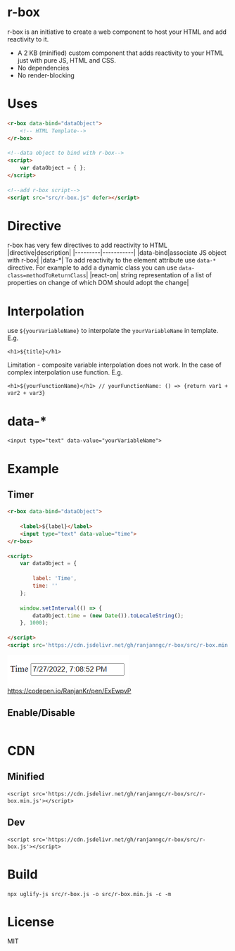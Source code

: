 # r-box

r-box is an initiative to create a web component to host your HTML and add reactivity to it.

* A 2 KB (minified) custom component that adds reactivity to your HTML just with pure JS, HTML and CSS.
* No dependencies
* No render-blocking 

# Uses
```HTML
<r-box data-bind="dataObject">
    <!-- HTML Template-->
</r-box>

<!--data object to bind with r-box-->
<script>
    var dataObject = { };
</script>

<!--add r-box script-->
<script src="src/r-box.js" defer></script>
```

# Directive
r-box has very few directives to add reactivity to HTML
|directive|description|
|---------|-----------|
|data-bind|associate JS object with r-box|
|data-*| To add reactivity to the element attribute use `data-*` directive. For example to add a dynamic class you can use `data-class=methodToReturnClass`| 
|react-on| string representation of a list of properties on change of which DOM should adopt the change|

# Interpolation
use `${yourVariableName}` to interpolate the `yourVariableName` in template. E.g.
```
<h1>${title}</h1>
```
Limitation - composite variable interpolation does not work. In the case of complex interpolation use function. E.g.
```
<h1>${yourFunctionName}</h1> // yourFunctionName: () => {return var1 + var2 + var3}
```

# data-*
```
<input type="text" data-value="yourVariableName">
```

# Example

## Timer
```HTML
<r-box data-bind="dataObject">

    <label>${label}</label>
    <input type="text" data-value="time">
</r-box>

<script>
    var dataObject = {

        label: 'Time',
        time: ''
    };

    window.setInterval(() => {
        dataObject.time = (new Date()).toLocaleString();
    }, 1000);
    
</script>
<script src='https://cdn.jsdelivr.net/gh/ranjanngc/r-box/src/r-box.min.js'></script>
```
![sample](./docs/assets/sample01.gif)
https://codepen.io/RanjanKr/pen/ExEwpvP


## Enable/Disable
```HTML

```

# CDN
## Minified
```
<script src='https://cdn.jsdelivr.net/gh/ranjanngc/r-box/src/r-box.min.js'></script>
```
## Dev
```
<script src='https://cdn.jsdelivr.net/gh/ranjanngc/r-box/src/r-box.js'></script>
```
# Build
```
npx uglify-js src/r-box.js -o src/r-box.min.js -c -m
```
# License
MIT